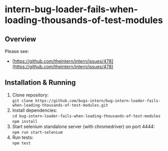 # intern-bug-loader-fails-when-loading-thousands-of-test-modules

Overview
--------

Please see:

- [https://github.com/theintern/intern/issues/478](https://github.com/theintern/intern/issues/478)

Installation & Running
----------------------

1. Clone repository:  
`git clone https://github.com/bugs-intern/bug-intern-loader-fails-when-loading-thousands-of-test-modules.git`	
2. Install dependencies:  
`cd bug-intern-loader-fails-when-loading-thousands-of-test-modules`  
`npm install`  
3. Start selenium standalone server (with chromedriver) on port 4444:  
`npm run start-selenium`	
4. Run tests:  
`npm test`
